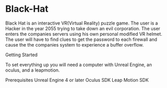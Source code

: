# Black-Hat

Black Hat is an interactive VR(Virtual Reality) puzzle game. The user is a Hacker in the year 2055 trying to take down an evil corporation. The user enters the companies servers using his own personal modified VR helmet. The user will have to find clues to get the password to each firewall and cause the the companies system to experience a buffer overflow.

Getting Started

To set everything up you will need a computer with Unreal Engine, an oculus, and a leapmotion.

Prerequisites
Unreal Engine 4 or later
Oculus SDK
Leap Motion SDK
